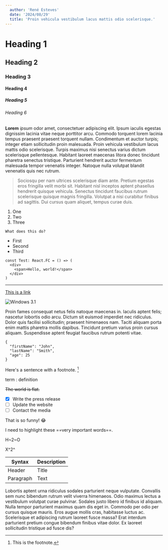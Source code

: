 ```yaml
---
  author: 'René Esteves'
  date: '2024/08/29'
  title: 'Proin vehicula vestibulum lacus mattis odio scelerisque.'
---
```


# Heading 1

## Heading 2

### Heading 3

#### Heading 4

##### Heading 5

###### Heading 6

**Lorem** *ipsum* odor amet, consectetuer adipiscing elit. Ipsum iaculis egestas dignissim lacinia vitae neque porttitor arcu. Commodo torquent lorem lacinia tempus praesent praesent torquent nullam. Condimentum et auctor turpis; integer etiam sollicitudin proin malesuada. Proin vehicula vestibulum lacus mattis odio scelerisque. Turpis maximus nisi senectus varius dictum scelerisque pellentesque. Habitant laoreet maecenas litora donec tincidunt pharetra senectus tristique. Parturient hendrerit auctor fermentum malesuada tempor venenatis integer. Natoque nulla volutpat blandit venenatis quis nec rutrum.

> Sociosqu per nam ultrices scelerisque diam ante. Pretium egestas eros fringilla velit morbi sit. Habitant nisl inceptos aptent phasellus hendrerit quisque vehicula. Senectus tincidunt faucibus rutrum scelerisque quisque magnis fringilla. Volutpat a nisi curabitur finibus ad sagittis. Dui cursus quam aliquet, tempus curae duis.

1. One
2. Two
3. Three

`What does this do?`

- First
- Second
- Third

```tsx
const Test: React.FC = () => (  
  <div>
    <span>Hello, world!</span>
  </div>
)
```

---

[This is a link](https://google.com)

![Windows 3.1](https://img.sysgeek.cn/img/2023/09/windows-nt-3-1.jpg)

Proin fames consequat netus felis natoque maecenas in. Iaculis aptent felis; nascetur lobortis odio arcu. Dictum sit euismod imperdiet nec ridiculus. Dolor quis facilisi sollicitudin; praesent himenaeos nam. Taciti aliquam porta enim mattis pharetra mollis dapibus. Tincidunt pretium varius proin cursus aliquam. Suspendisse aptent feugiat faucibus rutrum potenti vitae.

```
{
  "firstName": "John",
  "lastName": "Smith",
  "age": 25
}
``` 

Here's a sentence with a footnote. [^1]

term
: definition 

~~The world is flat.~~

- [x] Write the press release
- [ ] Update the website
- [ ] Contact the media 

That is so funny! :joy:

I need to highlight these ==very important words==.

H~2~O

X^2^

| Syntax | Description |
| ----------- | ----------- |
| Header | Title |
| Paragraph | Text | 

Lobortis aptent urna ridiculus sodales parturient neque vulputate. Convallis sem nunc bibendum rutrum velit viverra himenaeos. Odio maximus lectus a vestibulum volutpat curae pulvinar. Sodales justo libero id finibus id aliquam. Nulla tempor parturient maximus quam dis eget in. Commodo per odio per cursus quisque mauris. Eros augue mollis cras, habitasse luctus ac. Scelerisque et adipiscing rutrum laoreet fusce massa? Erat interdum parturient pretium congue bibendum finibus vitae dolor. Ex laoreet sollicitudin tristique ad fusce dis?

[^1]: This is the footnote. 